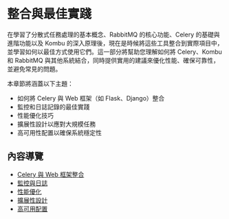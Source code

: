# 整合與最佳實踐

在學習了分散式任務處理的基本概念、RabbitMQ 的核心功能、Celery 的基礎與進階功能以及 Kombu 的深入原理後，現在是時候將這些工具整合到實際項目中，並學習如何以最佳方式使用它們。這一部分將幫助您理解如何將 Celery、Kombu 和 RabbitMQ 與其他系統結合，同時提供實用的建議來優化性能、確保可靠性，並避免常見的問題。

本章節將涵蓋以下主題：

- 如何將 Celery 與 Web 框架（如 Flask、Django）整合
- 監控和日誌記錄的最佳實踐
- 性能優化技巧
- 擴展性設計以應對大規模任務
- 高可用性配置以確保系統穩定性

## 內容導覽

- [Celery 與 Web 框架整合](./web-frameworks.md)
- [監控與日誌](./monitoring-logging.md)
- [性能優化](./performance-optimization.md)
- [擴展性設計](./scalability-design.md)
- [高可用配置](./high-availability.md)
